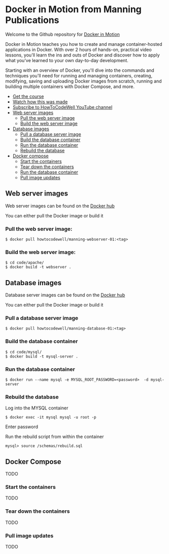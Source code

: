 
# Docker in Motion from Manning Publications

Welcome to the Github repository for [Docker in Motion](http://bit.ly/2vvz2sA)

Docker in Motion teaches you how to create and manage container-hosted applications in Docker. 
With over 2 hours of hands-on, practical video lessons, you'll learn the ins and outs of Docker and discover how to apply what you've learned to your own day-to-day development. 

Starting with an overview of Docker, you'll dive into the commands and techniques you'll need for running and managing containers, creating, modifying, saving and uploading Docker images from scratch, running and building multiple containers with Docker Compose, and more.

- [Get the course](http://bit.ly/2vvz2sA)
- [Watch how this was made](https://www.youtube.com/watch?v=ldhZuwkJME0&list=PLZdsdjcJ44WW7BRBe6C0VhRJZO-dow-Pw&index=5)
- [Subscribe to HowToCodeWell YouTube channel](http://bit.ly/2wf9ufB)
- [Web server images](#web-server-images)
  -  [Pull the web server image](#pull-the-web-server-image)
  -  [Build the web server image](#build-the-web-server-image)
- [Database images](#database-images)
  -  [Pull a database server image](#pull-a-database-server-image)
  -  [Build the database container](#build-the-database-container)
  -  [Run the database container](#run-the-database-container)
  -  [Rebuild the database](#rebuild-the-database)
- [Docker compose](#docker-compose)
  -  [Start the containers](#start-the-containers)
  -  [Tear down the containers](#tear-down-the-containers)
  -  [Run the database container](#run-the-database-container)
  -  [Pull image updates](#pull-image-updates)

## Web server images

Web server images can be found on the [Docker hub](https://hub.docker.com/r/howtocodewell/manning-webserver-01/tags/)

You can either pull the Docker image or build it

### Pull the web server image:

```$ docker pull howtocodewell/manning-webserver-01:<tag>  ```

### Build the web server image:


```
$ cd code/apache/
$ docker build -t webserver . 
 ```

## Database images

Database server images can be found on the [Docker hub](https://hub.docker.com/r/howtocodewell/manning-database-server-01/tags/)

You can either pull the Docker image or build it

### Pull a database server image

```$ docker pull howtocodewell/manning-database-01:<tag>  ```

### Build the database container

```
$ cd code/mysql/
$ docker build -t mysql-server . 
 ```

### Run the database container

```$ docker run --name mysql -e MYSQL_ROOT_PASSWORD=<password>  -d mysql-server ```

### Rebuild the database

Log into the MYSQL container

```$ docker exec -it mysql mysql -u root -p```

Enter password

Run the rebuild script from within the container

```mysql> source /schemas/rebuild.sql```

## Docker Compose

 TODO
 
### Start the containers
 
  TODO
  
### Tear down the containers
 
  TODO
  
### Pull image updates
 
  TODO